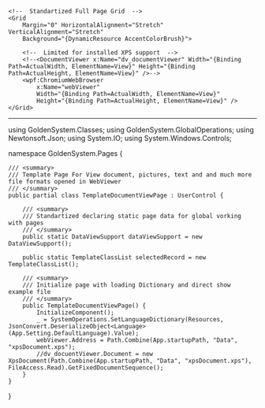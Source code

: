 ﻿<UserControl
    x:Class="GoldenSystem.Pages.TemplateDocumentViewPage"
    xmlns="http://schemas.microsoft.com/winfx/2006/xaml/presentation"
    xmlns:x="http://schemas.microsoft.com/winfx/2006/xaml"
    xmlns:mah="http://metro.mahapps.com/winfx/xaml/controls"
    xmlns:behaviors="clr-namespace:GoldenSystem.Pages"
    xmlns:d="http://schemas.microsoft.com/expression/blend/2008"
    xmlns:dragablz="clr-namespace:Dragablz;assembly=Dragablz"
    xmlns:globalization="clr-namespace:System.Globalization;assembly=mscorlib"
    xmlns:i="http://schemas.microsoft.com/expression/2010/interactivity"
    xmlns:iconPacks="http://metro.mahapps.com/winfx/xaml/iconpacks"
    xmlns:local="clr-namespace:GoldenSystem"
    xmlns:mc="http://schemas.openxmlformats.org/markup-compatibility/2006"
    xmlns:sys="clr-namespace:System;assembly=mscorlib"
    xmlns:wpf="clr-namespace:CefSharp.Wpf;assembly=CefSharp.Wpf"
    xmlns:xctk="http://schemas.xceed.com/wpf/xaml/toolkit"
    Name="Setting"
    HorizontalAlignment="Stretch"
    VerticalAlignment="Stretch"
    d:DesignHeight="500"
    d:DesignWidth="600"
    Tag="Setting"
    mc:Ignorable="d">

    <!--  Standartized Full Page Grid  -->
    <Grid
        Margin="0" HorizontalAlignment="Stretch" VerticalAlignment="Stretch"
        Background="{DynamicResource AccentColorBrush}">

        <!--  Limited for installed XPS support  -->
        <!--<DocumentViewer x:Name="dv_documentViewer" Width="{Binding Path=ActualWidth, ElementName=View}" Height="{Binding Path=ActualHeight, ElementName=View}" />-->
        <wpf:ChromiumWebBrowser
            x:Name="webViewer"
            Width="{Binding Path=ActualWidth, ElementName=View}"
            Height="{Binding Path=ActualHeight, ElementName=View}" />
    </Grid>
</UserControl>

----------------------------------------------------------------------------------------------------------------

using GoldenSystem.Classes;
using GoldenSystem.GlobalOperations;
using Newtonsoft.Json;
using System.IO;
using System.Windows.Controls;

namespace GoldenSystem.Pages {

    /// <summary>
    /// Template Page For View document, pictures, text and and much more file formats opened in WebViewer
    /// </summary>
    public partial class TemplateDocumentViewPage : UserControl {

        /// <summary>
        /// Standartized declaring static page data for global vorking with pages
        /// </summary>
        public static DataViewSupport dataViewSupport = new DataViewSupport();

        public static TemplateClassList selectedRecord = new TemplateClassList();

        /// <summary>
        /// Initialize page with loading Dictionary and direct show example file
        /// </summary>
        public TemplateDocumentViewPage() {
            InitializeComponent();
            _ = SystemOperations.SetLanguageDictionary(Resources, JsonConvert.DeserializeObject<Language>(App.Setting.DefaultLanguage).Value);
            webViewer.Address = Path.Combine(App.startupPath, "Data", "xpsDocument.xps");
            //dv_docuentViewer.Document = new XpsDocument(Path.Combine(App.startupPath, "Data", "xpsDocument.xps"), FileAccess.Read).GetFixedDocumentSequence();
        }
    }
}